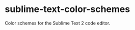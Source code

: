 sublime-text-color-schemes
==========================

Color schemes for the Sublime Text 2 code editor.
